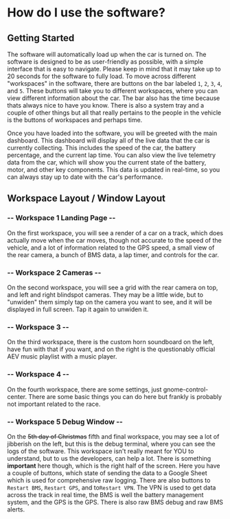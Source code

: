 # How do I use the software?

## Getting Started

The software will automatically load up when the car is turned on. The software is designed to be as user-friendly as possible, with a simple interface that is easy to navigate. Please keep in mind that it may take up to 20 seconds for the software to fully load. To move across different "workspaces" in the software, there are buttons on the bar labeled `1`, `2`, `3`, `4`, and `5`. These buttons will take you to different workspaces, where you can view different information about the car. The bar also has the time because thats always nice to have you know. There is also a system tray and a couple of other things but all that really pertains to the people in the vehicle is the buttons of workspaces and perhaps time.

Once you have loaded into the software, you will be greeted with the main dashboard. This dashboard will display all of the live data that the car is currently collecting. This includes the speed of the car, the battery percentage, and the current lap time. You can also view the live telemetry data from the car, which will show you the current state of the battery, motor, and other key components. This data is updated in real-time, so you can always stay up to date with the car's performance.

## Workspace Layout / Window Layout

### -- Workspace 1 Landing Page --

On the first workspace, you will see a render of a car on a track, which does actually move when the car moves, though not accurate to the speed of the vehicle, and a lot of information related to the GPS speed, a small view of the rear camera, a bunch of BMS data, a lap timer, and controls for the car. 

### -- Workspace 2 Cameras --

On the second workspace, you will see a grid with the rear camera on top, and left and right blindspot cameras. They may be a little wide, but to "unwiden" them simply tap on the camera you want to see, and it will be displayed in full screen. Tap it again to unwiden it. 

### -- Workspace 3 --

On the third workspace, there is the custom horn soundboard on the left, have fun with that if you want, and on the right is the questionably official AEV music playlist with a music player.

### -- Workspace 4 --

On the fourth workspace, there are some settings, just gnome-control-center. There are some basic things you can do here but frankly is probably not important related to the race.

### -- Workspace 5 Debug Window --

On the ~~5th day of Christmas~~ fifth and final workspace, you may see a lot of jibberish on the left, but this is the debug terminal, where you can see the logs of the software. This workspace isn't really meant for YOU to understand, but to us the developers, can help a lot. There is something **important** here though, which is the right half of the screen. Here you have a couple of buttons, which state of sending the data to a Google Sheet which is used for comprehensive raw logging. There are also buttons to `Restart BMS`, `Restart GPS`, and to`Restart VPN`. The VPN is used to get data across the track in real time, the BMS is well the battery management system, and the GPS is the GPS. There is also raw BMS debug and raw BMS alerts.



